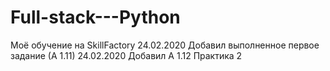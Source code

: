 # Full-stack---Python
Моё обучение на SkillFactory
24.02.2020  Добавил выполненное первое задание (А 1.11)
24.02.2020 Добавил А 1.12 Практика 2
